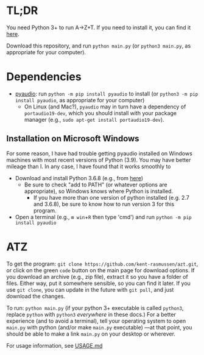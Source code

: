 # TL;DR
You need Python 3+ to run A→Z+T. If you need to install it, you can find it [here](https://python.org).

Download this repository, and run `python main.py` (or `python3 main.py`, as appropriate for your computer).
# Dependencies
* [pyaudio](https://pypi.org/project/PyAudio/): run `python -m pip install pyaudio` to install (or `python3 -m pip install pyaudio`, as appropriate for your computer)
  * On Linux (and Mac?), `pyaudio` may in turn have a dependency of `portaudio19-dev`, which you should install with your package manager (e.g., `sudo apt-get install portaudio19-dev`).
## Installation on Microsoft Windows
For some reason, I have had trouble getting pyaudio installed on Windows machines with most recent versions of Python (3.9). You may have better mileage than I. In any case, I have found that it works smoothly to
- Download and install Python 3.6.8 (e.g., from [here](https://www.python.org/ftp/python/3.6.8/python-3.6.8-amd64.exe))
  - Be sure to check "add to PATH" (or whatever options are appropriate), so Windows knows where Python is installed.
    - If you have more than one version of python installed (e.g. 2.7 and 3.6.8), be sure to know how to run version 3 for this program.
- Open a terminal (e.g., `⊞ win`+`R` then type 'cmd') and run `python -m pip install pyaudio`
# ATZ
To get the program: `git clone https://github.com/kent-rasmussen/azt.git`, or click on the green `code` button on the main page for download options. If you download an archive (e.g., zip file), extract it so you have a folder of files. Either way, put it somewhere sensible, so you can find it later. If you use `git clone`, you can update in the future with `git pull`, and just download the changes.

To run: `python main.py` (ìf your python 3+ executable is called `python3`, replace `python` with `python3` _everywhere_ in these docs.) For a better experience (and to avoid a terminal), tell your operating system to open `main.py` with python (and/or make `main.py` executable) —at that point, you should be able to make a link `main.py` on your desktop or wherever.

For usage information, see [USAGE.md](USAGE.md)
